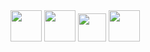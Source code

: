 <div>
  <img src="https://logodownload.org/wp-content/uploads/2022/04/javascript-logo-0.png" width="50">
  <img src="https://th.bing.com/th/id/R.6a2208d38b81f26eb5d6f40f4b0ec77e?rik=h9eRGoTnw80biw&pid=ImgRaw&r=0" width="50">
  <img src="https://cdn.iconscout.com/icon/free/png-256/html5-40-1175193.png" width="45">
  <img src="https://pngimg.com/uploads/letter_c/letter_c_PNG22.png" width="50">
</div>
